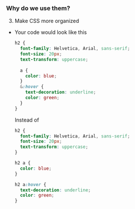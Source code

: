 ### Why do we use them?
3. Make CSS more organized
  - Your code would look like this 
    ```scss
    h2 {
      font-family: Helvetica, Arial, sans-serif;
      font-size: 20px;
      text-transform: uppercase;
      
      a {
        color: blue;
      }
      &:hover {
        text-decoration: underline;
        color: green;
      }
    }
    ```
    Instead of 
    ```scss
    h2 {
      font-family: Helvetica, Arial, sans-serif;
      font-size: 20px;
      text-transform: uppercase;
    }

    h2 a {
      color: blue;
    }

    h2 a:hover {
      text-decoration: underline;
      color: green;
    }
    ```